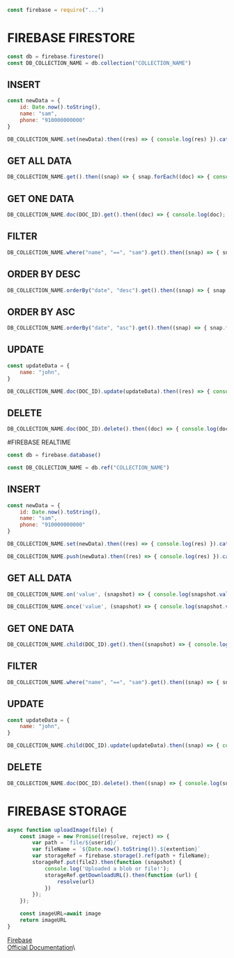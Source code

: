 ```javascript
const firebase = require("...")
```

# FIREBASE FIRESTORE

```javascript
const db = firebase.firestore()
const DB_COLLECTION_NAME = db.collection("COLLECTION_NAME")
```

## INSERT

```javascript
const newData = {
    id: Date.now().toString(),
    name: "sam",
    phone: "910000000000"
}

DB_COLLECTION_NAME.set(newData).then((res) => { console.log(res) }).catch((err) => { console.log(err); })
```

## GET ALL DATA

```javascript
DB_COLLECTION_NAME.get().then((snap) => { snap.forEach((doc) => { console.log(doc); }) }).catch((err) => { console.log(err); })
```

## GET ONE DATA

```javascript
DB_COLLECTION_NAME.doc(DOC_ID).get().then((doc) => { console.log(doc); }).catch((err) => { console.log(err); })
```

## FILTER

```javascript
DB_COLLECTION_NAME.where("name", "==", "sam").get().then((snap) => { snap.forEach((doc) => { console.log(doc); }) }).catch((err) => { console.log(err); })
```

## ORDER BY DESC

```javascript
DB_COLLECTION_NAME.orderBy("date", "desc").get().then((snap) => { snap.forEach((doc) => { console.log(doc); }) }).catch((err) => { console.log(err); })
```

## ORDER BY ASC

```javascript
DB_COLLECTION_NAME.orderBy("date", "asc").get().then((snap) => { snap.forEach((doc) => { console.log(doc); }) }).catch((err) => { console.log(err); })
```

## UPDATE

```javascript
const updateData = {
    name: "john",
}

DB_COLLECTION_NAME.doc(DOC_ID).update(updateData).then((res) => { console.log(res) }).catch((err) => { console.log(err); })
```

## DELETE

```javascript
DB_COLLECTION_NAME.doc(DOC_ID).delete().then((doc) => { console.log(doc); }).catch((err) => { console.log(err); })
```

#FIREBASE REALTIME

```javascript
const db = firebase.database()

const DB_COLLECTION_NAME = db.ref("COLLECTION_NAME")
```

## INSERT

```javascript
const newData = {
    id: Date.now().toString(),
    name: "sam",
    phone: "910000000000"
}

DB_COLLECTION_NAME.set(newData).then((res) => { console.log(res) }).catch((err) => { console.log(err); })

DB_COLLECTION_NAME.push(newData).then((res) => { console.log(res) }).catch((err) => { console.log(err); })
```

## GET ALL DATA

```javascript
DB_COLLECTION_NAME.on('value', (snapshot) => { console.log(snapshot.val()); }).catch((err) => { console.log(err); })

DB_COLLECTION_NAME.once('value', (snapshot) => { console.log(snapshot.val()); }).catch((err) => { console.log(err); })
```

## GET ONE DATA

```javascript
DB_COLLECTION_NAME.child(DOC_ID).get().then((snapshot) => { console.log(snapshot.val()); }).catch((err) => { console.log(err); })
```

## FILTER

```javascript
DB_COLLECTION_NAME.where("name", "==", "sam").get().then((snap) => { snap.forEach((doc) => { console.log(doc); }) }).catch((err) => { console.log(err); })
```

## UPDATE

```javascript
const updateData = {
    name: "john",
}

DB_COLLECTION_NAME.child(DOC_ID).update(updateData).then((snap) => { console.log(snap) }).catch((err) => { console.log(err); })
```

## DELETE

```javascript
DB_COLLECTION_NAME.doc(DOC_ID).delete().then((snap) => { console.log(snap); }).catch((err) => { console.log(err); })
```

# FIREBASE STORAGE

```javascript
async function uploadImage(file) {
    const image = new Promise((resolve, reject) => {
        var path = `file/${userid}/`
        var fileName = `${Date.now().toString()}.${extention}`
        var storageRef = firebase.storage().ref(path + fileName);
        storageRef.put(file2).then(function (snapshot) {
            console.log('Uploaded a blob or file!');
            storageRef.getDownloadURL().then(function (url) {
                resolve(url)
            })
        });
    });

    const imageURL=await image
    return imageURL
}
```

[Firebase](https://firebase.google.com/)\
[Official Documentation](https://firebase.google.com/docs/)\





